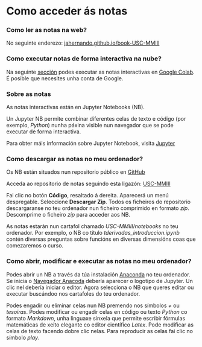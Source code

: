 # Como acceder ás notas

### Como ler as notas na web?

 No seguinte enderezo: [jahernando.github.io/book-USC-MMIII](https://jahernando.github.io/book-USC-MMIII)

### Como executar notas de forma interactiva na nube?

 Na seguinte [sección](https://jahernando.github.io/book-USC-MMIII/run_cloud.html) podes executar as notas interactivas en [Google Colab](https://colab.research.google.com/?hl=es). É posible que necesites unha conta de Google.

### Sobre as notas

As notas interactivas están en Jupyter Notebooks (NB).

Un Jupyter NB permite combinar diferentes celas de texto e código (por exemplo, *Python*) nunha páxina visible nun navegador que se pode executar de forma interactiva.

Para obter máis información sobre Jupyter Notebook, visita [Jupyter](https://jupyter.org)

### Como descargar as notas no meu ordenador?

Os NB están situados nun repositorio público en [GitHub](https://github.com)

Acceda ao repositorio de notas seguindo esta ligazón: [USC-MMIII](https://github.com/xabiercidvidal/USC-MMIII)

Fai clic no botón **Código**, resaltado á dereita. Aparecerá un menú despregable. Seleccione **Descargar Zip**. Todos os ficheiros do repositorio descargaranse no teu ordenador nun ficheiro comprimido en formato *zip*. Descomprime o ficheiro *zip* para acceder aos NB.

As notas estarán nun cartafol chamado *USC-MMIII/notebooks* no teu ordenador. Por exemplo, o NB co título *tderivadas_introduccion.ipynb* contén diversas preguntas sobre funcións en diversas dimensións coas que comezaremos o curso.

### Como abrir, modificar e executar as notas no meu ordenador?

Podes abrir un NB a través da túa instalación [Anaconda](https://anaconda.org) no teu ordenador. Se inicia o [Navegador Anacoda](https://docs.anaconda.com/navigator) debería aparecer o logotipo de Jupyter. Un clic nel debería iniciar o editor. Agora selecciona o NB que queres editar ou executar buscándoo nos cartafoles do teu ordenador.

Podes engadir ou eliminar celas nun NB premendo nos símbolos *+* ou *tesoiras*. Podes modificar ou engadir celas en código ou texto *Python* co formato *Markdown*, unha linguaxe sinxela que permite escribir fórmulas matemáticas de xeito elegante co editor científico *Latex*. Pode modificar as celas de texto facendo dobre clic nelas. Para reproducir as celas fai clic no símbolo *play*.
